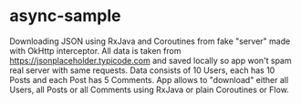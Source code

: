 # async-sample
Downloading JSON using RxJava and Coroutines from fake "server" made with OkHttp interceptor.
All data is taken from https://jsonplaceholder.typicode.com and saved locally so app won't spam real server with same requests.
Data consists of 10 Users, each has 10 Posts and each Post has 5 Comments.
App allows to "download" either all Users, all Posts or all Comments using RxJava or plain Coroutines or Flow.